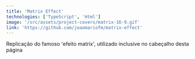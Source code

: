 ```yaml
---
title: 'Matrix Effect'
technologies: ['TypeScript', 'Html']
image: '/src/assets/project-covers/matrix-16-9.gif'
link: 'https://github.com/joaomariofm/matrix-effect'
---
```


Replicação do famoso 'efeito matrix', utilizado inclusive no cabeçalho desta página
